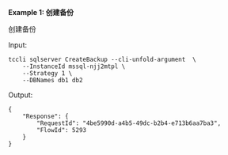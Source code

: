 **Example 1: 创建备份**

创建备份

Input: 

```
tccli sqlserver CreateBackup --cli-unfold-argument  \
    --InstanceId mssql-njj2mtpl \
    --Strategy 1 \
    --DBNames db1 db2
```

Output: 
```
{
    "Response": {
        "RequestId": "4be5990d-a4b5-49dc-b2b4-e713b6aa7ba3",
        "FlowId": 5293
    }
}
```

